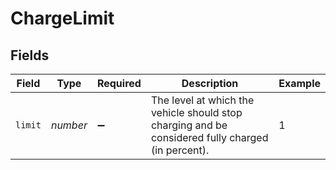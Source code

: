 # ChargeLimit


## Fields

| Field                                                                                             | Type                                                                                              | Required                                                                                          | Description                                                                                       | Example                                                                                           |
| ------------------------------------------------------------------------------------------------- | ------------------------------------------------------------------------------------------------- | ------------------------------------------------------------------------------------------------- | ------------------------------------------------------------------------------------------------- | ------------------------------------------------------------------------------------------------- |
| `limit`                                                                                           | *number*                                                                                          | :heavy_minus_sign:                                                                                | The level at which the vehicle should stop charging and be considered fully charged (in percent). | 1                                                                                                 |